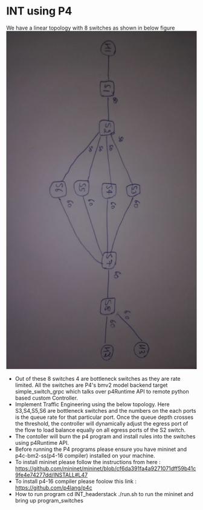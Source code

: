# INT using P4 
We have a linear topology with 8 switches as shown in below figure ![INT p4Runtime Topolgy](./images/topology.jpg)

- Out of these 8 switches 4 are bottleneck switches as they are rate limited. All the switches are P4's bmv2 model backend target simple_switch_grpc which talks over p4Runtime API to remote python based custom Controller.   
- Implement Traffic Engineering using the below topology.
Here S3,S4,S5,S6 are bottleneck switches and the numbers on the each ports is the queue rate for that particular port. Once the queue depth crosses the threshold, the controller will dynamically adjust the egress port of the flow to load balance equally on all egress ports of the S2 switch.
- The contoller will burn the p4 program and install rules into the switches using p4Runtime API.
- Before running the P4 programs please ensure you have mininet and p4c-bm2-ss(p4-16 compiler) installed on your machine.
- To install mininet please follow the instructions from here : https://github.com/mininet/mininet/blob/cf6da391fa4a9271071dff59b41c9fe4e74277dd/INSTALL#L47
- To install p4-16 compiler please foolow this link : https://github.com/p4lang/p4c
- How to run program
  cd INT_headerstack
  ./run.sh to run the mininet and bring up program_switches
